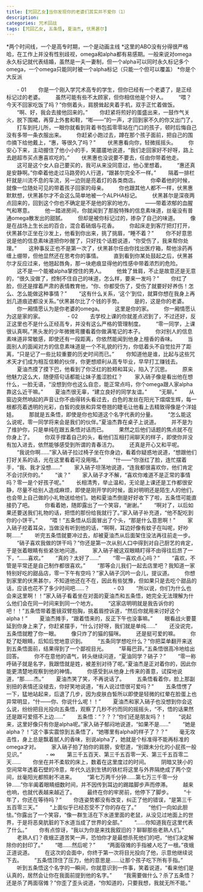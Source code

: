 ```yaml
---
title: [咒回乙女]当你发现你的老婆们其实并不爱你（1） 
description: 
categories: 咒术回战
tags: [咒回乙女, 五条悟, 夏油杰, 伏黑甚尔]
---
```

*两个时间线，一个是高专时期，一个是动画主线
*这里的ABO没有分得很严格哈，在工作上并没有性别歧视，omega和alpha都有易感期。一般来说对omega永久标记就代表结婚，虽然是一夫一妻制，但一个alpha可以同时永久标记多个omega，一个omega只能同时被一个alpha标记（只能一个但可以覆盖）
*你是个大反派

　　- 01
　　你是一个刚入学咒术高专的学生，但你已经有一个老婆了，是正经标记过的老婆。
　　虽然可能有些不太顾家，但你相信他是个好人。
　　“喂？今天不回家吃饭了吗？”你侧着头，肩膀耸起夹着手机，双手正忙着做饭。
　　“啊、好，我会去接他回来的。”
　　你赶紧将煎好的蛋盛出来，一鼓作气关火，脱下围裙，再穿上外套和鞋，“嘭——”的一声，才回到家不久的你又出门了。
　　打车到托儿所，一眼你就看到背着书包孤零零站在门口的孩子，顿时后悔自己没有多带一条衣服出来。
　　你赶紧小跑过去，蹲在那个孩子面前，把自己的围巾摘下给他戴上，“惠，等很久了吗？”
　　伏黑惠看向你，轻微摇摇头。
　　你安心下来，主动握住了他小小的手，笑靥靥地说道，“我们走回家好不好呀，路上去趟超市买点惠喜欢吃的。”
　　伏黑惠也没说要不要去，任由你带着他走。
　　这可是这个女人自己要买的，我可从来没同意过，他心里想着。
　　“惠还真是安静啊。”你牵着他走过马路旁的人行道，“跟甚尔完全不一样。”
　　隔着一排栏杆就是川流不息的车流，另一边则是亮着灯的各类商店。
　　你牵着他的时候，就像一位随处可见的带着孩子回家的母亲。
　　你也跟其他人都不一样，伏黑惠默默想，伏黑甚尔才不会这么简单地被一个ALPHA标记。
　　伏黑甚尔是深夜两点回来的，回到这个你也不确定是不是他的家的地方。
　　——带着浓郁的血腥气和寒意。
　　他一踏进房间，你就闻到了那股特殊的信息素味道，丝毫没有普通omega散发出的甜腻。
　　但却是被你标记过的，掺杂了自己的味道。
　　像是在战场上生长出的百合，混合着硝烟与花香。
　　你起床走到客厅把灯打开，伏黑甚尔正坐在沙发上，他看到你出来，挑了挑眉，“睡不着？”
　　你不好意思说是他的信息素味道把你吵醒了，只好找个话题说道，“你受伤了，我来帮你处理。”
　　这种事反正也不是第一次了，伏黑甚尔任由你找出医疗箱，帮他涂药再缠上绷带，但他显然还在思考你的事情。
　　直到看到你某处鼓起之后，伏黑甚尔才反应过来，他翘起唇角，那一块疤痕显得他的性感中带着浓烈的危险。
　　这不是一个能被alpha掌控住的男人。
　　他耸了耸肩，不止是故意还是无意的，“很久没做了，控制不住自己的味道，怎么样，要来一发吗？”
　　你红了脸，但还是撑着严肃的表情教育他，“你、你都受伤了，受伤了就要好好养伤！怎么、怎么能做这种事情？”
　　“这有什么关系，‘这个’到位，就算你想在我身上再划几道痕迹都没关系。”伏黑甚尔比了个钱的手势。
　　是的，这是你的老婆。
　　你一厢情愿认为是你老婆的omega。
　　这里是你的家。
　　你一厢情愿认为这是家的家。
　　
　　- 02
　　去学校上课的你就差点迟到了，不过还好，反正这里也不是什么正经高专，并没有这么严格的管理制度。
　　“零一同学，上课很认真啊。”黑头发的少年微微弯腰看着你做满笔记的本子。
　　你对别人的信息素味道非常敏感，即使还有一段距离，你依然能闻到他身上檀香的香味。
　　当面别人的面闻对方的信息素味道是一个不礼貌的行为，你低着头不自觉拉开了距离，“只是记了一些比较重要的历史时间而已。”
　　你知道他是谁，比起与这些咒术天才们成为相互信赖的伙伴，你更想顺利从高专毕业，早早打工赚钱去。
　　夏油杰摸了摸下巴，他看到了你泛红的脸颊和耳尖，陷入了沉思。
　　原来他魅力这么大，随便搭句话都能让妹子羞涩脸红？
　　家入硝子像是看出他在想什么，一脸无语，“没想到你也这么自恋，能正常点吗，你个omega跟人家alpha靠这么近干嘛。”
　　夏油杰很无辜，“建立良好的同学友谊。”
　　“无聊。”
　　从窗边突然响起的声音让你不由得转头看过去，白色的发丝在阳光下熠熠生辉，每一根都亮着透明的光彩，白皙的皮肤和异常卷翘的睫毛让他看上去精致得像是个洋娃娃。
　　那就是五条悟，即使是你也知道这个名字代表的分量。
　　“怎么能这么说呢，零一同学将来会是我们的伙伴。”夏油杰靠在桌子上说道。
　　并不是为了维护你，只是单纯在跟五条悟对话而已。
　　果然之后他们话题的焦点就不在你身上了。
　　你双手撑着自己的头，看他们互相打闹聊天的样子，即使你并没有加入进去，依然能够感受到所谓的青春活力。
　　还真是开心又和平呢。
　　“我说你啊……”家入硝子拉过椅子坐在你身边，看着你疑惑地说道，“想跟他们打好关系的话，光在这里看着可没用哦。”
　　“什——”你涨红了脸，连忙摆着手，“我、我才没想……”
　　家入硝子坦荡地说道，“连我都很喜欢你，他们肯定不会讨厌你的。”
　　“诶？”
　　家入硝子才不解，“喜欢你难道不是正常的事情吗？零一是个好孩子呢。”
　　长相清秀，举止温和，无论是上课还是工作都很安静，尽量不给别人造成麻烦，即使是刚开学的时候，面对明明还是陌生人的他们，也会带上自己做的小礼物送给他们。她和夏油杰倒是好好收下了啦，五条悟可能直接扔了吧。
　　你看着她，随即露出了一个笑容，“谢谢。”
　　“啊对了，以后如果还要送我们礼物的话，把悟的那份给我就行了。”家入硝子补充道，“他不配吃到你的小饼干。”
　　“喂！”五条悟从后面冒出了个头，“那是什么意思啊！”
　　家入硝子挖着耳朵，当做没有听到他的话，“啊啊，耳边好像有蚊子在叫呢，好吵啊……”
　　听完五条悟就要冲过去，却被夏油杰从后面架住没法再往前走一步。
　　“硝子喜欢我做的饼干吗？”你还是第一次从别人口中得到对自己厨艺的肯定，于是张着眼睛有些紧张地问道。
　　家入硝子被这双眼睛盯得不由得往后昂了一下，“……喜欢。”
　　“真的？太好了……”
　　“零一喜欢点心吗？”
　　“喜欢，不管是平常还是自己制作都很喜欢。”
　　“那等会儿我们一起去店里吧？我知道一家特别好吃的甜品店，零一下午有空吗？”家入硝子沉吟一会儿，提议道。
　　你想到家里的伏黑甚尔，不知道他还在不在，因此有些犹豫，但如果只是去吃个甜品的话，应该也花不了多少时间吧……？
　　
　　- 03
　　“所以说，你们为什么也会来这里啊！！”家入硝子看着坐在对面的夏油杰和五条悟，她完全无法理解为什么他们会在同一时间来到同一个地方。
　　“这家店明明就是我告诉你的吧！！”五条悟带着墨镜双臂抱胸，挑着眉控诉道，“然后你就用来讨好这个alpha！”
　　夏油杰摊手，“跟着悟来的，反正下午也没事嘛。”
　　眼看战火要蔓延到你身上来了，你赶紧摆手，“什么讨好呀，我们就是单纯……”
　　还没说完，五条悟就瞪了你一眼。
　　像只炸了的猫的猫咪。
　　还是挺可爱的嘛。
　　你眨了眨眼睛，后知后觉地意识到。
　　“五条同学想吃什么？”你把菜单翻开来送到五条悟面前，结果得到了一个鄙视目光。
　　“草莓巴菲。”五条悟很高冷地给出回答。
　　你不在意他的语气，转头继续问道，“夏油同学？硝子？”
　　“零一称呼硝子就是名字，我跟悟就是姓，被差别对待了呢。”夏油杰是正对着你的，因此你能更清楚地观察到他的神情。
　　你感受到从他身上传来的善意，试探地说道，“那……杰。”
　　夏油杰笑了笑，不再说话了。
　　五条悟看着你，脸上那副别扭的表情还没褪去，你好笑地说道，“有人说过悟很可爱吗？”
　　五条悟愣了一下，猛地站起来，后退了几步，因为皮肤白皙所以即使是轻微的红晕在脸蛋上也异常明显，“什——你、你说什么呢！！”
　　夏油杰和家入硝子也没想到你会这么说，纷纷把目光投向五条悟，观察了几秒不约而同的摇摇头，“不，悟的话果然还是跟可爱搭不上边……”
　　五条悟：“？？？”你们还是朋友吗？！
　　“说起来，这里好像只有你是alpha呢。”家入硝子郁闷地说道，“如果不是……”
　　“她是alpha？！”这个事实震惊到五条悟了，“她哪里有alpha的样子了？？”
　　毫无攻击性，身上总是飘着腻人的香味，别说alpha了，她就是个标准得不能再标准的omega才对。
　　家入硝子拍了拍你的肩膀，安慰道，“别跟未分化的小屁孩一般见识。”
　　
　　- ∞
　　第三千五百天、第三千五百零一天、第三千五百零二天……
　　你坐在并不柔软的床上，数着在这里度过的时间。
　　阴暗又狭小的空间常年透着石壁的冷意，年代久远到生锈的铁栏将这里与外界隔绝成了两个空间，丝毫阳光都照射不进来。
　　“第七万两千分钟……第七万三千零一分钟……”你半阖着眼睛细数时间，并不因传到耳边的踢踏脚步声而停滞。
　　越来也响，也就代表越来越近了。
　　最终在你的牢房前，他停下了脚步。
　　“十年了，你还在等待吗？”
　　你连姿势都没有改变，纠正了他的错误，“是第三千五百零三天。”
　　“上面似乎已经忍受不了你的存在了。”
　　“他们一向如此胆怯。”你露出了一个笑容，“像一群生活在下水道里面的老鼠，从没见过地面上的世界，于是将恶臭肮脏的下水道当成了世界的全部。”
　　“……你知道我在这里代表了什么。”
　　你有点惊讶，“我以为你是来找我叙旧的？聊聊那些老熟人们。”
　　老熟人们？夜蛾正道苦笑一声，恐怕你才是最想杀死他们的吧，“他们决定解除你的封印了。”
　　“嗯……然后呢？”
　　“两面宿傩的手指被人吃了一根。”夜蛾正道说道。
　　在这次的会面中，你终于第一次将目光投向了他，示意他继续说下去。
　　“五条悟顶住了压力，他的意思是……让那个孩子吃下所有手指。”
　　听到五条悟这个名字的一瞬间，你就意识到一件事，笑着说道，“看来他们是认真的，居然会让你在我面前提到他的名字。”
　　“我需要做什么？杀了五条悟？还是杀了两面宿傩？”你歪了歪头说道，“你知道的，只要我想，我就无所不能。”
　　